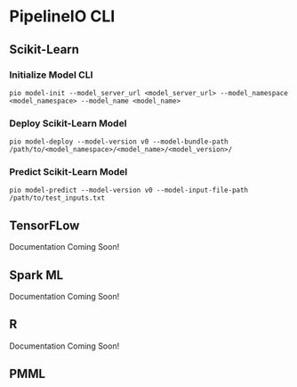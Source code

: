 # PipelineIO CLI

## Scikit-Learn
### Initialize Model CLI
```
pio model-init --model_server_url <model_server_url> --model_namespace <model_namespace> --model_name <model_name>
```
### Deploy Scikit-Learn Model
```
pio model-deploy --model-version v0 --model-bundle-path /path/to/<model_namespace>/<model_name>/<model_version>/ 
```

### Predict Scikit-Learn Model
```
pio model-predict --model-version v0 --model-input-file-path /path/to/test_inputs.txt
```

## TensorFLow
Documentation Coming Soon!

## Spark ML
Documentation Coming Soon!

## R
Documentation Coming Soon!

## PMML
